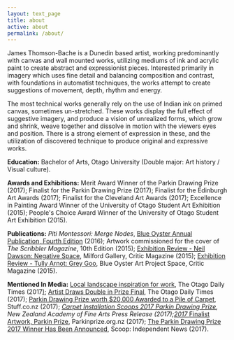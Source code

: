 ```yaml
---
layout: text_page
title: about
active: about
permalink: /about/
---
```


James Thomson-Bache is a Dunedin based artist, working predominantly with canvas and wall mounted works, utilizing mediums of ink and acrylic paint to create abstract and expressionist pieces. Interested primarily in imagery which uses fine detail and balancing composition and contrast, with foundations in automatist techniques, the works attempt to create suggestions of movement, depth, rhythm and energy.

The most technical works generally rely on the use of Indian ink on primed canvas, sometimes un-stretched. These works display the full effect of suggestive imagery, and produce a vision of unrealized forms, which grow and shrink, weave together and dissolve in motion with the viewers eyes and position. There is a strong element of expression in these, and the utilization of discovered technique to produce original and expressive works.

**Education:** Bachelor of Arts, Otago University (Double major: Art history / Visual culture).

**Awards and Exhibitions:** Merit Award Winner of the Parkin Drawing Prize (2017); Finalist for the Parkin Drawing Prize (2017); Finalist for the Edinburgh Art Awards (2017); Finalist for the Cleveland Art Awards (2017); Excellence in Painting Award Winner of the University of Otago Student Art Exhibition (2015); People's Choice Award Winner of the University of Otago Student Art Exhibition (2015).

**Publications:** *Piti Montessori: Merge Nodes*, [Blue Oyster Annual Publication, Fourth Edition](https://jamest-b.tumblr.com/about#mce_temp_url#) (2016); Artwork commissioned for the cover of *The Scribbler Magazine*, 10th Edition (2015); [Exhibition Review - Neil Dawson: Negative Space](http://t.umblr.com/redirect?z=https%3A%2F%2Fwww.critic.co.nz%2Fculture%2Farticle%2F5150%2Fneil-dawson----negative-space&t=N2UxNGVhNmQ1YjAyNWJjZjc3MTE5ODM3NGY4MTU4ZWE5MjNiOThjOCxUbU4zdWpESg%3D%3D&p=&m=0), Milford Gallery, Critic Magazine (2015); [Exhibition Review - Tully Arnot: Grey Goo](http://t.umblr.com/redirect?z=https%3A%2F%2Fwww.critic.co.nz%2Fculture%2Farticle%2F5386%2Ftully-arnot---grey-goo&t=OTAyMmYyZTg1OTgyMzVjMjFhMTllOTQxNTI0YjYyMjc5YmVlYmJhNixUbU4zdWpESg%3D%3D&p=&m=0), Blue Oyster Art Project Space, Critic Magazine (2015).

**Mentioned In Media:** [Local landscape inspiration for work](http://t.umblr.com/redirect?z=https%3A%2F%2Fwww.odt.co.nz%2Fentertainment%2Farts%2Flocal-landscape-inspiration-work&t=NTFmNDc2ZTE5NzcyMWNjNGQyOTY1NTA4NGM1NjY3MTE3MzU5NzdlZSxUbU4zdWpESg%3D%3D&p=&m=0), The Otago Daily Times (2017[)](http://t.umblr.com/redirect?z=https%3A%2F%2Fwww.odt.co.nz%2Fentertainment%2Farts%2Flocal-landscape-inspiration-work&t=NTFmNDc2ZTE5NzcyMWNjNGQyOTY1NTA4NGM1NjY3MTE3MzU5NzdlZSxUbU4zdWpESg%3D%3D&p=&m=0); [Artist Draws Double in Prize Final](http://t.umblr.com/redirect?z=https%3A%2F%2Fwww.odt.co.nz%2Fnews%2Fdunedin%2Fartist-draws-double-prize-final&t=YzE0MzVmYWM1YzMzMzgxMGQ5NTZhNWY1MWM3OTNiNWI1NjE0NTk3YyxUbU4zdWpESg%3D%3D&p=&m=0), The Otago Daily Times (2017); [Parkin Drawing Prize worth $20,000 Awarded to a Pile of Carpet](http://t.umblr.com/redirect?z=https%3A%2F%2Fwww.stuff.co.nz%2Fentertainment%2Farts%2F95334929%2Fparkin-drawing-prize-worth-20000-awarded-to-a-pile-of-carpet&t=YmVlMjJkNjhhNjM1NGMyOTM1N2U5YjE4MWM4OTVhODhlODJiOGFmMSxUbU4zdWpESg%3D%3D&p=&m=0), Stuff.co.nz (2017); *[Carpet Installation Scoops 2017 Parkin Drawing Prize](http://t.umblr.com/redirect?z=http%3A%2F%2Fwww.nzafa.com%2Fweb%2Fsites%2Fdefault%2Ffiles%2FPress%2520Release%2520-%2520Winner.pdf&t=YmIxODM0NTU3ZWVhYjc5MjcwOTMxZmViYTcxYjkxMTg0YjRlYTE0NixUbU4zdWpESg%3D%3D&p=&m=0), New Zealand Academy of Fine Arts Press Release (2017);[2017 ](http://t.umblr.com/redirect?z=https%3A%2F%2Fparkinprize.org.nz%2F2017%2520Finalist%2520Artwork&t=ZjNmZTMxZDlhZWIyZTEzOTc2MGZhZjFkODhiODZkYzY1YTc5YWZiMCxUbU4zdWpESg%3D%3D&p=&m=0)*[Finalist Artwork, Parkin Prize](http://t.umblr.com/redirect?z=https%3A%2F%2Fparkinprize.org.nz%2F2017%2520Finalist%2520Artwork&t=ZjNmZTMxZDlhZWIyZTEzOTc2MGZhZjFkODhiODZkYzY1YTc5YWZiMCxUbU4zdWpESg%3D%3D&p=&m=0), Parkinprize.org.nz (2017); [The Parkin Drawing Prize 2017 Winner Has Been Announced](http://t.umblr.com/redirect?z=http%3A%2F%2Fwww.scoop.co.nz%2Fstories%2FCU1708%2FS00034%2Fthe-parkin-drawing-prize-2017-winner-has-been-announced.htm&t=ZjQ5MWNkMjU3MDZjOGU3OWM4MmM3ZDI3OWNmYjBjZWYzMmQ0ZGE2ZSxUbU4zdWpESg%3D%3D&p=&m=0), Scoop: Independent News (2017).

